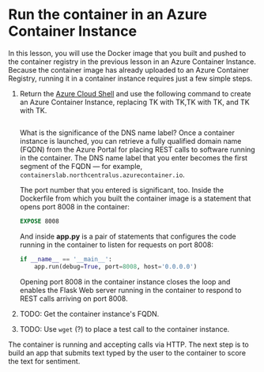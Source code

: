# Run the container in an Azure Container Instance

In this lesson, you will use the Docker image that you built and pushed to the container registry in the previous lesson in an Azure Container Instance. Because the container image has already uploaded to an Azure Container Registry, running it in a container instance requires just a few simple steps.

1. Return the [Azure Cloud Shell](https://shell.azure.com) and use the following command to create an Azure Container Instance, replacing TK with TK,TK with TK, and TK with TK.

	```bash

	``` 

	What is the significance of the DNS name label? Once a container instance is launched, you can retrieve a fully qualified domain name (FQDN) from the Azure Portal for placing REST calls to software running in the container. The DNS name label that you enter becomes the first segment of the FQDN — for example, ```containerslab.northcentralus.azurecontainer.io```.

	The port number that you entered is significant, too. Inside the Dockerfile from which you built the container image is a statement that opens port 8008 in the container:

	```dockerfile
	EXPOSE 8008
	```

	And inside **app.py** is a pair of statements that configures the code running in the container to listen for requests on port 8008:

	```python
	if __name__ == '__main__':
	    app.run(debug=True, port=8008, host='0.0.0.0')
	```

	Opening port 8008 in the container instance closes the loop and enables the Flask Web server running in the container to respond to REST calls arriving on port 8008.

1. TODO: Get the container instance's FQDN.

1. TODO: Use `wget` (?) to place a test call to the container instance.

The container is running and accepting calls via HTTP. The next step is to build an app that submits text typed by the user to the container to score the text for sentiment.